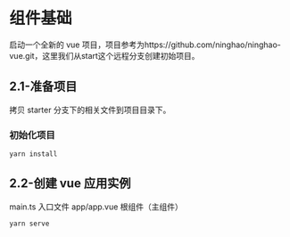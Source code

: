 # 组件基础

启动一个全新的 vue 项目，项目参考为https://github.com/ninghao/ninghao-vue.git，这里我们从start这个远程分支创建初始项目。

## 2.1-准备项目

拷贝 starter 分支下的相关文件到项目目录下。

### 初始化项目

```
yarn install
```

## 2.2-创建 vue 应用实例

main.ts 入口文件
app/app.vue 根组件（主组件）

```
yarn serve
```
